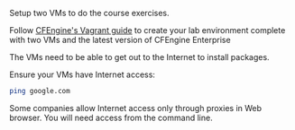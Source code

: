 Setup two VMs to do the course exercises.

Follow [CFEngine's Vagrant guide](https://docs.cfengine.com/latest/guide-installation-and-configuration-general-installation-installation-enterprise-vagrant.html) to create your lab environment
complete with two VMs and the latest version of CFEngine Enterprise

The VMs need to be able to get out to the Internet to install
packages.

Ensure your VMs have Internet access:

```bash
ping google.com
```

Some companies allow Internet access only through proxies in Web
browser. You will need access from the command line.
